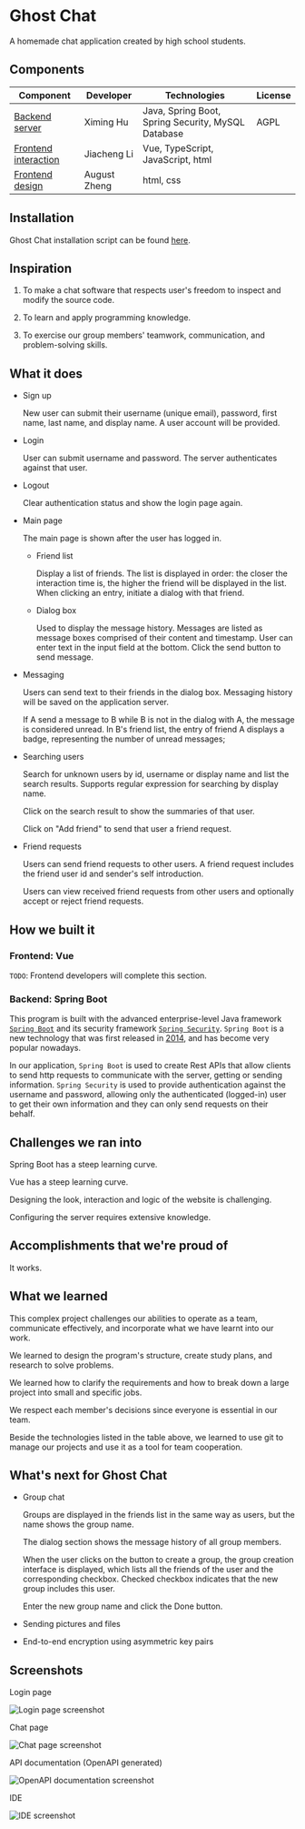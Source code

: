 # Ghost Chat

A homemade chat application created by high school students.

## Components

| Component                                                    | Developer    | Technologies                                       | License |
| ------------------------------------------------------------ | ------------ | -------------------------------------------------- | ------- |
| [Backend server](https://github.com/hu-ximing/chat-server)   | Ximing Hu    | Java, Spring Boot, Spring Security, MySQL Database | AGPL    |
| [Frontend interaction](https://github.com/LJC0414/GhostChat) | Jiacheng Li  | Vue, TypeScript, JavaScript, html                  |         |
| [Frontend design](https://github.com/Zheng-August/html)      | August Zheng | html, css                                          |         |

## Installation

Ghost Chat installation script can be found [here](https://github.com/hu-ximing/ghost-chat-installation-script).

## Inspiration

1. To make a chat software that respects user's freedom to inspect and modify the source code.

2. To learn and apply programming knowledge.

3. To exercise our group members' teamwork, communication, and problem-solving skills.

## What it does

- Sign up
  
  New user can submit their username (unique email), password, first name, last name, and display name. A user account will be provided.

- Login
  
  User can submit username and password. The server authenticates against that user.

- Logout
  
  Clear authentication status and show the login page again.

- Main page
  
  The main page is shown after the user has logged in.
  
  - Friend list
    
    Display a list of friends. The list is displayed in order: the closer the interaction time is, the higher the friend will be displayed in the list. When clicking an entry, initiate a dialog with that friend.
  
  - Dialog box
    
    Used to display the message history. Messages are listed as message boxes comprised of their content and timestamp. User can enter text in the input field at the bottom. Click the send button to send message.

- Messaging
  
  Users can send text to their friends in the dialog box. Messaging history will be saved on the application server.
  
  If A send a message to B while B is not in the dialog with A, the message is considered unread. In B's friend list, the entry of friend A displays a badge, representing the number of unread messages;

- Searching users
  
  Search for unknown users by id, username or display name and list the search results. Supports regular expression for searching by display name.
  
  Click on the search result to show the summaries of that user.
  
  Click on "Add friend" to send that user a  friend request.

- Friend requests
  
  Users can send friend requests to other users. A friend request includes the friend user id and sender's self introduction.
  
  Users can view received friend requests from other users and optionally accept or reject friend requests.

## How we built it

### Frontend: Vue

`TODO`: Frontend developers will complete this section.

### Backend: Spring Boot

This program is built with the advanced enterprise-level Java framework [`Spring Boot`](https://spring.io/) and its security framework [`Spring Security`](https://spring.io/projects/spring-security). `Spring Boot` is a new technology that was first released in [2014](https://github.com/spring-projects/spring-boot/releases/tag/v1.0.0.RELEASE), and has become very popular nowadays.

In our application, `Spring Boot` is used to create Rest APIs that allow clients to send http requests to communicate with the server, getting or sending information. `Spring Security` is used to provide authentication against the username and password, allowing only the authenticated (logged-in) user to get their own information and they can only send requests on their behalf.

## Challenges we ran into

Spring Boot has a steep learning curve.

Vue has a steep learning curve.

Designing the look, interaction and logic of the website is challenging.

Configuring the server requires extensive knowledge.

## Accomplishments that we're proud of

It works.

## What we learned

This complex project challenges our abilities to operate as a team, communicate effectively, and incorporate what we have learnt into our work.

We learned to design the program's structure, create study plans, and research to solve problems.

We learned how to clarify the requirements and how to break down a large project into small and specific jobs.

We respect each member's decisions since everyone is essential in our team.

Beside the technologies listed in the table above, we learned to use git to manage our projects and use it as a tool for team cooperation.

## What's next for Ghost Chat

- Group chat
  
  Groups are displayed in the friends list in the same way as users, but the name shows the group name.
  
  The dialog section shows the message history of all group members.
  
  When the user clicks on the button to create a group, the group creation interface is displayed, which lists all the friends of the user and the corresponding checkbox. Checked checkbox indicates that the new group includes this user.
  
  Enter the new group name and click the Done button.

- Sending pictures and files

- End-to-end encryption using asymmetric key pairs

## Screenshots

Login page

![Login page screenshot](./images/login.png)

Chat page

![Chat page screenshot](./images/chat.png)

API documentation (OpenAPI generated)

![OpenAPI documentation screenshot](./images/api.png)

IDE

![IDE screenshot](./images/ide.png)

